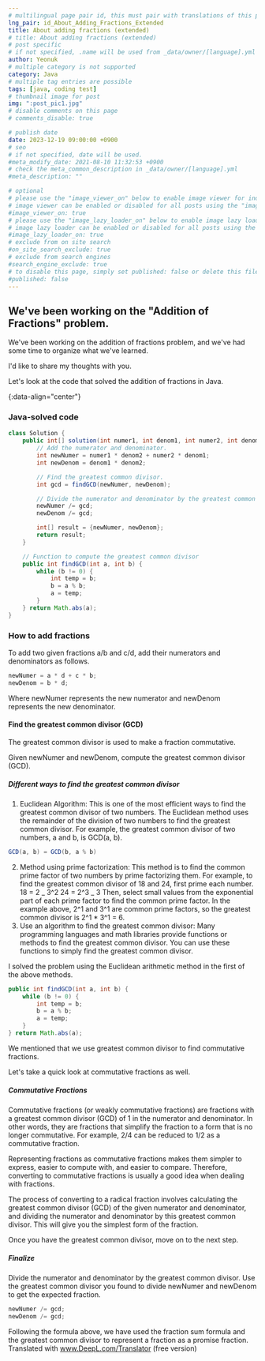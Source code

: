 ```yaml
---
# multilingual page pair id, this must pair with translations of this page. (This name must be unique)
lng_pair: id_About_Adding_Fractions_Extended
title: About adding fractions (extended)
# title: About adding fractions (extended)
# post specific
# if not specified, .name will be used from _data/owner/[language].yml
author: Yeonuk
# multiple category is not supported
category: Java
# multiple tag entries are possible
tags: [java, coding test]
# thumbnail image for post
img: ":post_pic1.jpg"
# disable comments on this page
# comments_disable: true

# publish date
date: 2023-12-19 09:00:00 +0900
# seo
# if not specified, date will be used.
#meta_modify_date: 2021-08-10 11:32:53 +0900
# check the meta_common_description in _data/owner/[language].yml
#meta_description: ""

# optional
# please use the "image_viewer_on" below to enable image viewer for individual pages or posts (_posts/ or [language]/_posts folders).
# image viewer can be enabled or disabled for all posts using the "image_viewer_posts: true" setting in _data/conf/main.yml.
#image_viewer_on: true
# please use the "image_lazy_loader_on" below to enable image lazy loader for individual pages or posts (_posts/ or [language]/_posts folders).
# image lazy loader can be enabled or disabled for all posts using the "image_lazy_loader_posts: true" setting in _data/conf/main.yml.
#image_lazy_loader_on: true
# exclude from on site search
#on_site_search_exclude: true
# exclude from search engines
#search_engine_exclude: true
# to disable this page, simply set published: false or delete this file
#published: false
---
```


<!-- outline-start -->

## We've been working on the "Addition of Fractions" problem.

We've been working on the addition of fractions problem, and we've had some time to organize what we've learned.

I'd like to share my thoughts with you.

Let's look at the code that solved the addition of fractions in Java.

{:data-align="center"}

<!-- outline-end -->

### Java-solved code

```java
class Solution {
    public int[] solution(int numer1, int denom1, int numer2, int denom2) {
        // Add the numerator and denominator.
        int newNumer = numer1 * denom2 + numer2 * denom1;
        int newDenom = denom1 * denom2;

        // Find the greatest common divisor.
        int gcd = findGCD(newNumer, newDenom);

        // Divide the numerator and denominator by the greatest common divisor to get the expected fraction.
        newNumer /= gcd;
        newDenom /= gcd;

        int[] result = {newNumer, newDenom};
        return result;
    }

    // Function to compute the greatest common divisor
    public int findGCD(int a, int b) {
        while (b != 0) {
            int temp = b;
            b = a % b;
            a = temp;
        }
    } return Math.abs(a);
}
```

### How to add fractions

To add two given fractions a/b and c/d, add their numerators and denominators as follows.

```java
newNumer = a * d + c * b;
newDenom = b * d;
```

Where newNumer represents the new numerator and newDenom represents the new denominator.

#### Find the greatest common divisor (GCD)

The greatest common divisor is used to make a fraction commutative.

Given newNumer and newDenom, compute the greatest common divisor (GCD).

##### Different ways to find the greatest common divisor

1. Euclidean Algorithm: This is one of the most efficient ways to find the greatest common divisor of two numbers. The Euclidean method uses the remainder of the division of two numbers to find the greatest common divisor.
   For example, the greatest common divisor of two numbers, a and b, is GCD(a, b).

```java
GCD(a, b) = GCD(b, a % b)
```

2. Method using prime factorization: This method is to find the common prime factor of two numbers by prime factorizing them. For example, to find the greatest common divisor of 18 and 24, first prime each number.
   18 = 2 _ 3^2
   24 = 2^3 _ 3
   Then, select small values from the exponential part of each prime factor to find the common prime factor. In the example above, 2^1 and 3^1 are common prime factors, so the greatest common divisor is 2^1 \* 3^1 = 6.
3. Use an algorithm to find the greatest common divisor: Many programming languages and math libraries provide functions or methods to find the greatest common divisor. You can use these functions to simply find the greatest common divisor.

I solved the problem using the Euclidean arithmetic method in the first of the above methods.

```java
public int findGCD(int a, int b) {
    while (b != 0) {
        int temp = b;
        b = a % b;
        a = temp;
    }
} return Math.abs(a);
```

We mentioned that we use greatest common divisor to find commutative fractions.

Let's take a quick look at commutative fractions as well.

##### Commutative Fractions

Commutative fractions (or weakly commutative fractions) are fractions with a greatest common divisor (GCD) of 1 in the numerator and denominator. In other words, they are fractions that simplify the fraction to a form that is no longer commutative. For example, 2/4 can be reduced to 1/2 as a commutative fraction.

Representing fractions as commutative fractions makes them simpler to express, easier to compute with, and easier to compare. Therefore, converting to commutative fractions is usually a good idea when dealing with fractions.

The process of converting to a radical fraction involves calculating the greatest common divisor (GCD) of the given numerator and denominator, and dividing the numerator and denominator by this greatest common divisor. This will give you the simplest form of the fraction.

Once you have the greatest common divisor, move on to the next step.

##### Finalize

Divide the numerator and denominator by the greatest common divisor. Use the greatest common divisor you found to divide newNumer and newDenom to get the expected fraction.

```java
newNumer /= gcd;
newDenom /= gcd;
```

Following the formula above, we have used the fraction sum formula and the greatest common divisor to represent a fraction as a promise fraction. Translated with www.DeepL.com/Translator (free version)
